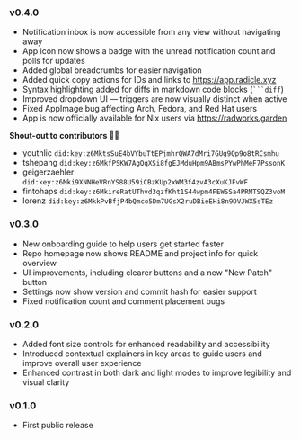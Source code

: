 ### v0.4.0

- Notification inbox is now accessible from any view without navigating away
- App icon now shows a badge with the unread notification count and polls for updates
- Added global breadcrumbs for easier navigation
- Added quick copy actions for IDs and links to https://app.radicle.xyz
- Syntax highlighting added for diffs in markdown code blocks (` ```diff `)
- Improved dropdown UI — triggers are now visually distinct when active
- Fixed AppImage bug affecting Arch, Fedora, and Red Hat users
- App is now officially available for Nix users via https://radworks.garden

**Shout-out to contributors 🙏✨**

- youthlic `did:key:z6MktsSuE4bVYbuTtEPjmhrQWA7dMri7GUg9Qp9o8tRCsmhu`
- tshepang `did:key:z6MkfPSKW7AgQqXSi8fgEJMduHpm9ABmsPYwPhMeF7PssonK`
- geigerzaehler `did:key:z6Mki9XNNHeVRnYS88U59iCBzKUp2xWM3f4zvA3cXuKJFvWF`
- fintohaps `did:key:z6MkireRatUThvd3qzfKht1S44wpm4FEWSSa4PRMTSQZ3voM`
- lorenz `did:key:z6MkkPvBfjP4bQmco5Dm7UGsX2ruDBieEHi8n9DVJWX5sTEz`


### v0.3.0

- New onboarding guide to help users get started faster
- Repo homepage now shows README and project info for quick overview
- UI improvements, including clearer buttons and a new "New Patch" button
- Settings now show version and commit hash for easier support
- Fixed notification count and comment placement bugs


### v0.2.0

- Added font size controls for enhanced readability and accessibility
- Introduced contextual explainers in key areas to guide users and improve overall user experience
- Enhanced contrast in both dark and light modes to improve legibility and visual clarity


### v0.1.0

- First public release
